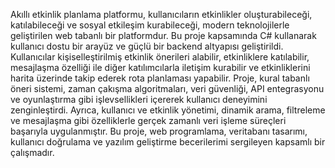 Akıllı etkinlik planlama platformu, kullanıcıların etkinlikler oluşturabileceği, 
katılabileceği ve sosyal etkileşim kurabileceği, modern teknolojilerle geliştirilen web 
tabanlı bir platformdur. Bu proje kapsamında C# kullanarak kullanıcı dostu bir arayüz ve güçlü 
bir backend altyapısı geliştirildi. Kullanıcılar kişiselleştirilmiş etkinlik önerileri 
alabilir, etkinliklere katılabilir, mesajlaşma özelliği ile diğer katılımcılarla iletişim 
kurabilir ve etkinliklerini harita üzerinde takip ederek rota planlaması yapabilir. Proje, 
kural tabanlı öneri sistemi, zaman çakışma algoritmaları, veri güvenliği, API entegrasyonu ve 
oyunlaştırma gibi işlevsellikleri içererek kullanıcı deneyimini zenginleştirdi. Ayrıca, 
kullanıcı ve etkinlik yönetimi, dinamik arama, filtreleme ve mesajlaşma gibi özelliklerle 
gerçek zamanlı veri işleme süreçleri başarıyla uygulanmıştır. Bu proje, web programlama, 
veritabanı tasarımı, kullanıcı doğrulama ve yazılım geliştirme becerilerimi sergileyen 
kapsamlı bir çalışmadır.
